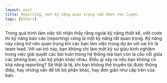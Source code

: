 ```yaml
---
layout: post
title: Reporting, một kỹ năng quan trọng cần được rèn luyện.
tags: [Others]
---
```

Trong quá trình làm việc tôi nhận thấy rằng ngoài kỹ năng thiết kế, viết code thì kỹ năng báo cáo (reporting) cũng là một kỹ năng rất quan trọng.
Kỹ năng này càng trở nên quan trọng khi các bạn làm việc trong dự án với vai trò là team lead. Với vai trò này, bạn không chỉ làm một kỹ sư giàu kinh nghiệm trong việc giải quyết các bài toán trong hệ thống mà bạn còn là cầu nỗi giữa các phòng ban, các bộ phận khác nhau. 
Điều gì xảy ra nếu bạn không có khả năng reporting? Sẽ thật là tệ, khi bạn không thể truyền tải được thông điệp, hay những vấn đề tới bộ phận khác, hay đơn giản như cấp trên của bạn. 

